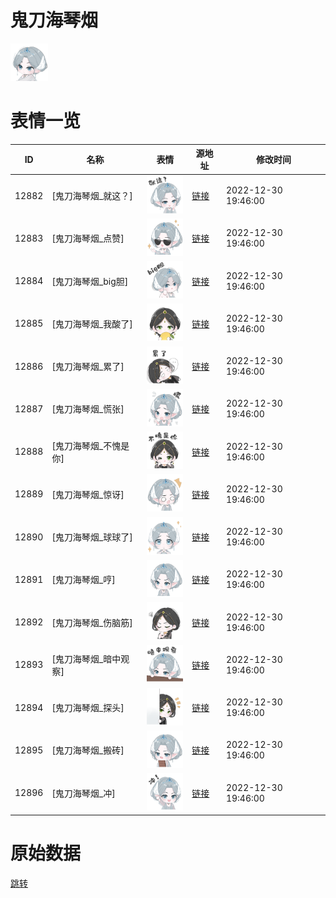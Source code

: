 # 鬼刀海琴烟

<img src="./cover.png" height="60" alt="cover" />

# 表情一览

|ID|名称|表情|源地址|修改时间|
|----|----|----|----|----|
|12882|[鬼刀海琴烟_就这？]|<img src="./pic/012882_%5B鬼刀海琴烟_就这？%5D.png" height="60" alt="就这？"/>|[链接](https://i0.hdslb.com/bfs/garb/item/0c52a4df544def54b18873efc2692bcc342d0729.png)|2022-12-30 19:46:00|
|12883|[鬼刀海琴烟_点赞]|<img src="./pic/012883_%5B鬼刀海琴烟_点赞%5D.png" height="60" alt="点赞"/>|[链接](https://i0.hdslb.com/bfs/garb/item/0b5e2805a496faeb1ad9822ca66e43cd81a688b3.png)|2022-12-30 19:46:00|
|12884|[鬼刀海琴烟_big胆]|<img src="./pic/012884_%5B鬼刀海琴烟_big胆%5D.png" height="60" alt="big胆"/>|[链接](https://i0.hdslb.com/bfs/garb/item/85ce01a080c8768f0fa748105a687b5e827b9ba9.png)|2022-12-30 19:46:00|
|12885|[鬼刀海琴烟_我酸了]|<img src="./pic/012885_%5B鬼刀海琴烟_我酸了%5D.png" height="60" alt="我酸了"/>|[链接](https://i0.hdslb.com/bfs/garb/item/7d6e96783b98baacaad5beea2abcfa56ee435662.png)|2022-12-30 19:46:00|
|12886|[鬼刀海琴烟_累了]|<img src="./pic/012886_%5B鬼刀海琴烟_累了%5D.png" height="60" alt="累了"/>|[链接](https://i0.hdslb.com/bfs/garb/item/07bf680474c83fae38becd3b474d0850cede1d64.png)|2022-12-30 19:46:00|
|12887|[鬼刀海琴烟_慌张]|<img src="./pic/012887_%5B鬼刀海琴烟_慌张%5D.png" height="60" alt="慌张"/>|[链接](https://i0.hdslb.com/bfs/garb/item/15a833cca7f3103916e75948bd1568924708e4f7.png)|2022-12-30 19:46:00|
|12888|[鬼刀海琴烟_不愧是你]|<img src="./pic/012888_%5B鬼刀海琴烟_不愧是你%5D.png" height="60" alt="不愧是你"/>|[链接](https://i0.hdslb.com/bfs/garb/item/9527a0b0b6411d57095376dd3dac9e4d2c7ebbc2.png)|2022-12-30 19:46:00|
|12889|[鬼刀海琴烟_惊讶]|<img src="./pic/012889_%5B鬼刀海琴烟_惊讶%5D.png" height="60" alt="惊讶"/>|[链接](https://i0.hdslb.com/bfs/garb/item/8c51a6a1ce64975dc5b7c37ff49e41594099cceb.png)|2022-12-30 19:46:00|
|12890|[鬼刀海琴烟_球球了]|<img src="./pic/012890_%5B鬼刀海琴烟_球球了%5D.png" height="60" alt="球球了"/>|[链接](https://i0.hdslb.com/bfs/garb/item/a59ddc6ca2dcf88d6744b8f5849ce97c8d37161a.png)|2022-12-30 19:46:00|
|12891|[鬼刀海琴烟_哼]|<img src="./pic/012891_%5B鬼刀海琴烟_哼%5D.png" height="60" alt="哼"/>|[链接](https://i0.hdslb.com/bfs/garb/item/3992ee6eaa6113ad530cd0a3baa3e5a7c701ac2e.png)|2022-12-30 19:46:00|
|12892|[鬼刀海琴烟_伤脑筋]|<img src="./pic/012892_%5B鬼刀海琴烟_伤脑筋%5D.png" height="60" alt="伤脑筋"/>|[链接](https://i0.hdslb.com/bfs/garb/item/43fa75d7ff971abda8e12d992967cd98c9f67a35.png)|2022-12-30 19:46:00|
|12893|[鬼刀海琴烟_暗中观察]|<img src="./pic/012893_%5B鬼刀海琴烟_暗中观察%5D.png" height="60" alt="暗中观察"/>|[链接](https://i0.hdslb.com/bfs/garb/item/a03b3de828ef9814d3334621b1fd67cadb953449.png)|2022-12-30 19:46:00|
|12894|[鬼刀海琴烟_探头]|<img src="./pic/012894_%5B鬼刀海琴烟_探头%5D.png" height="60" alt="探头"/>|[链接](https://i0.hdslb.com/bfs/garb/item/0391672b1c698ef23be908d412d9722654d8704d.png)|2022-12-30 19:46:00|
|12895|[鬼刀海琴烟_搬砖]|<img src="./pic/012895_%5B鬼刀海琴烟_搬砖%5D.png" height="60" alt="搬砖"/>|[链接](https://i0.hdslb.com/bfs/garb/item/f38c4d949f3b998ee3ceb2e64d93f3b2f9d8e2ed.png)|2022-12-30 19:46:00|
|12896|[鬼刀海琴烟_冲]|<img src="./pic/012896_%5B鬼刀海琴烟_冲%5D.png" height="60" alt="冲"/>|[链接](https://i0.hdslb.com/bfs/garb/item/8c90adac3cf0335f3a6d8fb5b13acbca98cc1b6d.png)|2022-12-30 19:46:00|

# 原始数据

[跳转](./raw.json)

